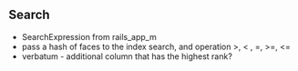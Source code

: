 ## Search
* SearchExpression from rails_app_m
* pass a hash of faces to the index search, and operation >, < , =, >=, <=
* verbatum - additional column that has the highest rank?
